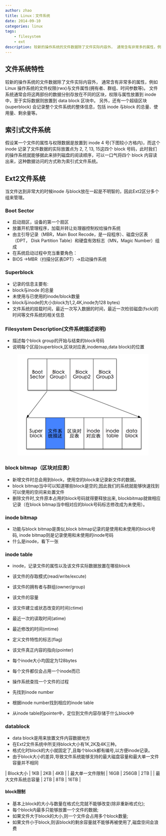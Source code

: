 ```yaml
---
author: zhao
title: Linux：文件系统
date: 2014-09-10
categories: linux
tags:
	- filesystem
	- ext
description: 较新的操作系统的文件数据除了文件实际内容外， 通常含有非常多的属性，例如 Linux 操作系统的文件权限(rwx)与文件属性(拥有者、群组、时间参数等)。 文件系统通常会将这两部份的数据分别存放在不同的区块，权限与属性放置到 inode 中，至于实际数据则放置到 data block 区块中。 另外，还有一个超级区块(superblock) 会记录整个文件系统的整体信息，包括 inode 与block 的总量、使用量、剩余量等。
---
```


## 文件系统特性

较新的操作系统的文件数据除了文件实际内容外， 通常含有非常多的属性，例如 Linux 操作系统的文件权限(rwx)与文件属性(拥有者、群组、时间参数等)。 文件系统通常会将这两部份的数据分别存放在不同的区块，权限与属性放置到 inode 中，至于实际数据则放置到 data block 区块中。 另外，还有一个超级区块(superblock) 会记录整个文件系统的整体信息，包括 inode 与block 的总量、使用量、剩余量等。

## 索引式文件系统

假设某一个文件的属性与权限数据是放置到 inode 4 号(下图较小方格内)，而这个 inode 记录了文件数据的实际放置点为 2, 7, 13, 15这四个 block 号码，此时我们的操作系统就能够据此来排列磁盘的阅读顺序，可以一口气将四个 block 内容读出来，这种数据访问的方式称为索引式文件系统。

## Ext2文件系统

当文件达到非常大的时候inode 与block放在一起是不明智的，因此Ext2区分多个组来管理。

### Boot Sector

- 启动扇区，设备的第一个扇区
- 放置开机管理程序，加载并转让处理器控制权给操作系统
- 由主引导记录（MBR，Main Boot Recode，是一段程序）、磁盘分区表（DPT， Disk Partition Table）和硬盘有效标志（MN，Magic Number）组成
- 在系统启动过程中充当重要角色：
 - BIOS ->MBR（扫描分区表DPT）->启动操作系统

### Superblock

- 记录的信息主要有:
 - block与inode 的总量
 - 未使用与已使用的inode/block数量
 - block与inode的大小(block为1,2,4K,inode为128 bytes)
 - 文件系统的挂载时间，最近一次写入数据的时间，最近一次检验磁盘(fsck)的时间等文件系统的相关信息

### Filesystem Description(文件系统描述说明)

- 描述每个block group的开始与结束的block号码
- 说明每个区段(superblock,区块对应表,inodemap,data block)的位置

<figure class="half">
	<a href="/images/blog/filesystem-desc.png"><img style="float:middle" src="/images/blog/filesystem-desc.png"></a>
</figure>

### block bitmap（区块对应表）

- 新增文件时总会用到block，使用空的block来记录新文件的数据。
- block bitmap当中可以知道哪些block是空的,因此我们的系统就能够快速找到可以使用的空间来处置文件
- 删除文件时,文件原本占用的block号码就得要释放出来, blockbitmap就做相应记录（在block bitmap当中相对应的block号码标志修改成为未使用）。

### inode bitmap

- 功能与block bitmap是类似,block bitmap记录的是使用和未使用的block号码, inode bitmap则是记录使用和未使用的inode号码
- 什么是inode，看下一张

### inode table

- inode，记录文件的属性以及该文件实际数据放置在哪些block
- 该文件的存取模式(read/write/excute)
- 该文件的拥有者与群组(owner/group)
- 该文件的容量
- 该文件建立或状态改变的时间(ctime)
- 最近一次的读取时间(atime)
- 最近修改的时间(mtime)
- 定义文件特性的标志(flag)
- 该文件真正内容的指向(pointer)
- 每个inode大小均固定为128bytes
- 每个文件都仅会占用一个inode而已


- 操作系统查找一个文件的过程
- 先找到inode number
- 根据inode number找到相应的inode table
- 从inode table的pointer中，定位到文件内容存储于什么block中


### datablock

- data block是用来放置文件内容数据地方
- 在Ext2文件系统中所支持block大小有1K,2K及4K三种。
- 格式化时block的大小就固定了,且每个block都有编号,以方便inode记录。
- 由于block大小的差异,导致文件系统能够支持的最大磁盘容量和最大单一文件容量并不相同

| Block大小 | 1KB | 2KB | 4KB |
| 最大单一文件限制 | 16GB | 256GB | 2TB |
| 最大文件系统总容量 | 2TB | 8TB | 16TB |

#### block限制

- 基本上block的大小与数量在格式化完就不能够改变(除非重新格式化);
- 每个block内最多只能够放置一个文件的数据;
- 如果文件大于block的大小,则一个文件会占用多个block数量;
- 如果文件小于block,则该block的剩余容量就不能够再被使用了,磁盘空间会浪费

